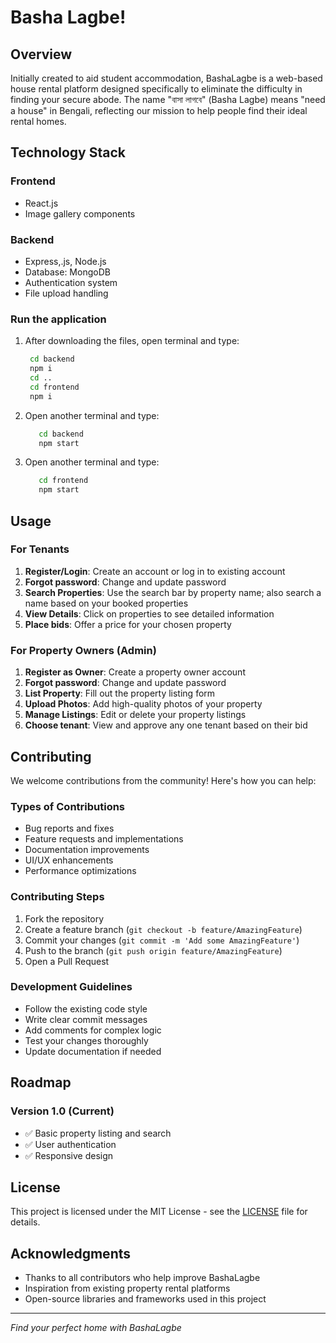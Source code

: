 # Basha Lagbe!

## Overview

Initially created to aid student accommodation, BashaLagbe is a web-based house rental platform designed specifically to eliminate the difficulty in finding your secure abode. The name "বাসা লাগবে" (Basha Lagbe) means "need a house" in Bengali, reflecting our mission to help people find their ideal rental homes.


## Technology Stack

### Frontend
- React.js
- Image gallery components

### Backend
- Express,.js, Node.js
- Database: MongoDB
- Authentication system
- File upload handling


### Run the application
1. After downloading the files, open terminal and type:

   ```bash
    cd backend
    npm i
    cd ..
    cd frontend
    npm i
   ```
2. Open another terminal and type:
   ```bash
      cd backend
      npm start
     ```
3. Open another terminal and type:
   ```bash
      cd frontend
      npm start
     ```

## Usage

### For Tenants
1. **Register/Login**: Create an account or log in to existing account
2. **Forgot password**: Change and update password 
3. **Search Properties**: Use the search bar by property name; also search a name based on your booked properties
5. **View Details**: Click on properties to see detailed information
6. **Place bids**: Offer a price for your chosen property

### For Property Owners (Admin)
1. **Register as Owner**: Create a property owner account
2. **Forgot password**: Change and update password 
3. **List Property**: Fill out the property listing form
4. **Upload Photos**: Add high-quality photos of your property
5. **Manage Listings**: Edit or delete your property listings
6. **Choose tenant**: View and approve any one tenant based on their bid

## Contributing

We welcome contributions from the community! Here's how you can help:

### Types of Contributions
- Bug reports and fixes
- Feature requests and implementations
- Documentation improvements
- UI/UX enhancements
- Performance optimizations

### Contributing Steps
1. Fork the repository
2. Create a feature branch (`git checkout -b feature/AmazingFeature`)
3. Commit your changes (`git commit -m 'Add some AmazingFeature'`)
4. Push to the branch (`git push origin feature/AmazingFeature`)
5. Open a Pull Request

### Development Guidelines
- Follow the existing code style
- Write clear commit messages
- Add comments for complex logic
- Test your changes thoroughly
- Update documentation if needed


## Roadmap

### Version 1.0 (Current)
- ✅ Basic property listing and search
- ✅ User authentication
- ✅ Responsive design


## License

This project is licensed under the MIT License - see the [LICENSE](LICENSE) file for details.

## Acknowledgments

- Thanks to all contributors who help improve BashaLagbe
- Inspiration from existing property rental platforms
- Open-source libraries and frameworks used in this project

---

*Find your perfect home with BashaLagbe*
